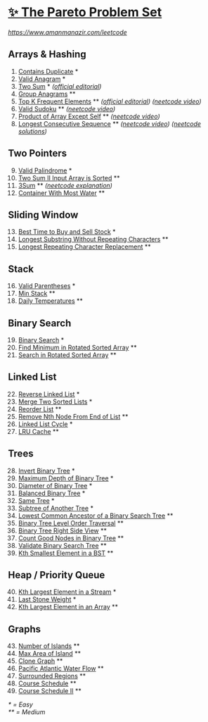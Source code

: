 [✨ The Pareto Problem Set](https://leetcode.com/problem-list/2yvx2ha6/)
===========================

_<https://www.amanmanazir.com/leetcode>_


Arrays & Hashing
----------------

01. [Contains Duplicate](https://leetcode.com/problems/contains-duplicate/description/?envType=problem-list-v2&envId=2yvx2ha6) *
02. [Valid Anagram](https://leetcode.com/problems/valid-anagram/description/?envType=problem-list-v2&envId=2yvx2ha6) *
03. [Two Sum](https://leetcode.com/problems/two-sum/description/?envType=problem-list-v2&envId=2yvx2ha6) * _([official editorial](https://leetcode.com/problems/two-sum/editorial/))_
04. [Group Anagrams](https://leetcode.com/problems/group-anagrams/description/?envType=problem-list-v2&envId=2yvx2ha6) **
05. [Top K Frequent Elements](https://leetcode.com/problems/top-k-frequent-elements/description/?envType=problem-list-v2&envId=2yvx2ha6) ** _([official editorial](https://leetcode.com/problems/top-k-frequent-elements/editorial/#solution-article)) ([neetcode video](https://youtu.be/YPTqKIgVk-k))_
06. [Valid Sudoku](https://leetcode.com/problems/valid-sudoku/description/?envType=problem-list-v2&envId=2yvx2ha6) ** _([neetcode video](https://youtu.be/TjFXEUCMqI8))_
07. [Product of Array Except Self](https://leetcode.com/problems/product-of-array-except-self/description/?envType=problem-list-v2&envId=2yvx2ha6) ** _([neetcode video](https://youtu.be/bNvIQI2wAjk))_
08. [Longest Consecutive Sequence](https://leetcode.com/problems/longest-consecutive-sequence/description/?envType=problem-list-v2&envId=2yvx2ha6) ** _([neetcode video](https://youtu.be/P6RZZMu_maU)) ([neetcode solutions](https://neetcode.io/solutions/longest-consecutive-sequence))_


Two Pointers
------------

09. [Valid Palindrome](https://leetcode.com/problems/valid-palindrome/description/?envType=problem-list-v2&envId=2yvx2ha6) *
10. [Two Sum II Input Array is Sorted](https://leetcode.com/problems/two-sum-ii-input-array-is-sorted/description/?envType=problem-list-v2&envId=2yvx2ha6) **
11. [3Sum](https://leetcode.com/problems/3sum/description/?envType=problem-list-v2&envId=2yvx2ha6) ** _([neetcode explanation](https://neetcode.io/solutions/3sum))_
12. [Container With Most Water](https://leetcode.com/problems/container-with-most-water/description/?envType=problem-list-v2&envId=2yvx2ha6) **


Sliding Window
--------------

13. [Best Time to Buy and Sell Stock](https://leetcode.com/problems/best-time-to-buy-and-sell-stock/description/?envType=problem-list-v2&envId=2yvx2ha6) *
14. [Longest Substring Without Repeating Characters](https://leetcode.com/problems/longest-substring-without-repeating-characters/description/?envType=problem-list-v2&envId=2yvx2ha6) **
15. [Longest Repeating Character Replacement](https://leetcode.com/problems/longest-repeating-character-replacement/description/?envType=problem-list-v2&envId=2yvx2ha6) **


Stack
-----

16. [Valid Parentheses](https://leetcode.com/problems/valid-parentheses/description/?envType=problem-list-v2&envId=2yvx2ha6) *
17. [Min Stack](https://leetcode.com/problems/min-stack/description/?envType=problem-list-v2&envId=2yvx2ha6) **
18. [Daily Temperatures](https://leetcode.com/problems/daily-temperatures/description/?envType=problem-list-v2&envId=2yvx2ha6) **


Binary Search
-------------

19. [Binary Search](https://leetcode.com/problems/binary-search/description/?envType=problem-list-v2&envId=2yvx2ha6) *
20. [Find Minimum in Rotated Sorted Array](https://leetcode.com/problems/find-minimum-in-rotated-sorted-array/description/?envType=problem-list-v2&envId=2yvx2ha6) **
21. [Search in Rotated Sorted Array](https://leetcode.com/problems/search-in-rotated-sorted-array/description/?envType=problem-list-v2&envId=2yvx2ha6) **


Linked List
-----------

22. [Reverse Linked List](https://leetcode.com/problems/reverse-linked-list/description/?envType=problem-list-v2&envId=2yvx2ha6) *
23. [Merge Two Sorted Lists](https://leetcode.com/problems/merge-two-sorted-lists/description/?envType=problem-list-v2&envId=2yvx2ha6) *
24. [Reorder List](https://leetcode.com/problems/reorder-list/description/?envType=problem-list-v2&envId=2yvx2ha6) **
25. [Remove Nth Node From End of List](https://leetcode.com/problems/remove-nth-node-from-end-of-list/description/?envType=problem-list-v2&envId=2yvx2ha6) **
26. [Linked List Cycle](https://leetcode.com/problems/linked-list-cycle/description/?envType=problem-list-v2&envId=2yvx2ha6) *
27. [LRU Cache](https://leetcode.com/problems/lru-cache/description/?envType=problem-list-v2&envId=2yvx2ha6) **


Trees
-----

28. [Invert Binary Tree](https://leetcode.com/problems/invert-binary-tree/description/?envType=problem-list-v2&envId=2yvx2ha6) *
29. [Maximum Depth of Binary Tree](https://leetcode.com/problems/maximum-depth-of-binary-tree/description/?envType=problem-list-v2&envId=2yvx2ha6) *
30. [Diameter of Binary Tree](https://leetcode.com/problems/diameter-of-binary-tree/description/?envType=problem-list-v2&envId=2yvx2ha6) *
31. [Balanced Binary Tree](https://leetcode.com/problems/balanced-binary-tree/description/?envType=problem-list-v2&envId=2yvx2ha6) *
32. [Same Tree](https://leetcode.com/problems/same-tree/description/?envType=problem-list-v2&envId=2yvx2ha6) *
33. [Subtree of Another Tree](https://leetcode.com/problems/subtree-of-another-tree/description/?envType=problem-list-v2&envId=2yvx2ha6) *
34. [Lowest Common Ancestor of a Binary Search Tree](https://leetcode.com/problems/lowest-common-ancestor-of-a-binary-search-tree/description/?envType=problem-list-v2&envId=2yvx2ha6) **
35. [Binary Tree Level Order Traversal](https://leetcode.com/problems/binary-tree-level-order-traversal/description/?envType=problem-list-v2&envId=2yvx2ha6) **
36. [Binary Tree Right Side View](https://leetcode.com/problems/binary-tree-right-side-view/description/?envType=problem-list-v2&envId=2yvx2ha6) **
37. [Count Good Nodes in Binary Tree](https://leetcode.com/problems/count-good-nodes-in-binary-tree/description/?envType=problem-list-v2&envId=2yvx2ha6) **
38. [Validate Binary Search Tree](https://leetcode.com/problems/validate-binary-search-tree/description/?envType=problem-list-v2&envId=2yvx2ha6) **
39. [Kth Smallest Element in a BST](https://leetcode.com/problems/kth-smallest-element-in-a-bst/description/?envType=problem-list-v2&envId=2yvx2ha6) **


Heap / Priority Queue
---------------------

40. [Kth Largest Element in a Stream](https://leetcode.com/problems/kth-largest-element-in-a-stream/description/?envType=problem-list-v2&envId=2yvx2ha6) *
41. [Last Stone Weight](https://leetcode.com/problems/last-stone-weight/description/?envType=problem-list-v2&envId=2yvx2ha6) *
42. [Kth Largest Element in an Array](https://leetcode.com/problems/kth-largest-element-in-an-array/description/?envType=problem-list-v2&envId=2yvx2ha6) **


Graphs
------

43. [Number of Islands](https://leetcode.com/problems/number-of-islands/description/?envType=problem-list-v2&envId=2yvx2ha6) **
44. [Max Area of Island](https://leetcode.com/problems/max-area-of-island/description/?envType=problem-list-v2&envId=2yvx2ha6) **
45. [Clone Graph](https://leetcode.com/problems/clone-graph/description/?envType=problem-list-v2&envId=2yvx2ha6) **
46. [Pacific Atlantic Water Flow](https://leetcode.com/problems/pacific-atlantic-water-flow/description/?envType=problem-list-v2&envId=2yvx2ha6) **
47. [Surrounded Regions](https://leetcode.com/problems/surrounded-regions/description/?envType=problem-list-v2&envId=2yvx2ha6) **
48. [Course Schedule](https://leetcode.com/problems/course-schedule/description/?envType=problem-list-v2&envId=2yvx2ha6) **
49. [Course Schedule II](https://leetcode.com/problems/course-schedule-ii/description/?envType=problem-list-v2&envId=2yvx2ha6) **

_*  = Easy_  
_** = Medium_  
